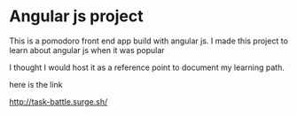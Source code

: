 # Angular js project

This is a pomodoro front end app build with angular js. I made this project to learn about angular js when it was popular

I thought I would host it as a reference point to document my learning path.

here is the link

http://task-battle.surge.sh/
